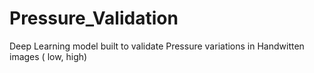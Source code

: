 # Pressure_Validation
Deep Learning model built to validate Pressure variations in Handwitten images ( low, high)
